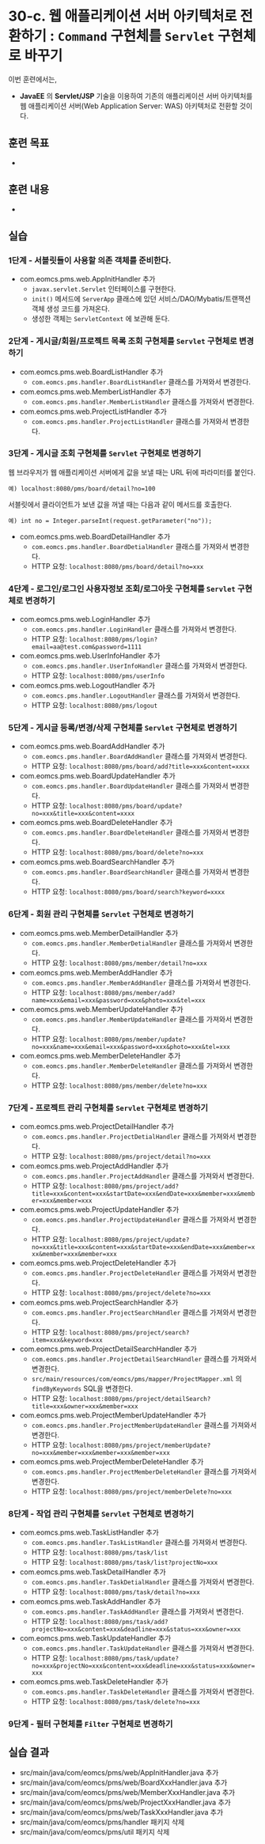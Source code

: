 # 30-c. 웹 애플리케이션 서버 아키텍처로 전환하기 : `Command` 구현체를 `Servlet` 구현체로 바꾸기

이번 훈련에서는,
- **JavaEE** 의 **Servlet/JSP** 기술을 이용하여 기존의 애플리케이션 서버 아키텍처를 웹 애플리케이션 서버(Web Application Server: WAS) 아키텍처로 전환할 것이다.  

## 훈련 목표
-

## 훈련 내용
-

## 실습

### 1단계 - 서블릿들이 사용할 의존 객체를 준비한다.

- com.eomcs.pms.web.AppInitHandler 추가 
  - `javax.servlet.Servlet` 인터페이스를 구현한다.
  - `init()` 메서드에 `ServerApp` 클래스에 있던 서비스/DAO/Mybatis/트랜잭션 객체 생성 코드를 가져온다.
  - 생성한 객체는 `ServletContext` 에 보관해 둔다.

### 2단계 - 게시글/회원/프로젝트 목록 조회 구현체를 `Servlet` 구현체로 변경하기

- com.eomcs.pms.web.BoardListHandler 추가
  - `com.eomcs.pms.handler.BoardListHandler` 클래스를 가져와서 변경한다.
- com.eomcs.pms.web.MemberListHandler 추가
  - `com.eomcs.pms.handler.MemberListHandler` 클래스를 가져와서 변경한다.
- com.eomcs.pms.web.ProjectListHandler 추가
  - `com.eomcs.pms.handler.ProjectListHandler` 클래스를 가져와서 변경한다.

### 3단계 - 게시글 조회 구현체를 `Servlet` 구현체로 변경하기

웹 브라우저가 웹 애플리케이션 서버에게 값을 보낼 때는 URL 뒤에 파라미터를 붙인다.
```
예) localhost:8080/pms/board/detail?no=100
```

서블릿에서 클라이언트가 보낸 값을 꺼낼 때는 다음과 같이 메서드를 호출한다.
```
예) int no = Integer.parseInt(request.getParameter("no"));
```

- com.eomcs.pms.web.BoardDetailHandler 추가
  - `com.eomcs.pms.handler.BoardDetialHandler` 클래스를 가져와서 변경한다.
  - HTTP 요청: `localhost:8080/pms/board/detail?no=xxx`

### 4단계 - 로그인/로그인 사용자정보 조회/로그아웃 구현체를 `Servlet` 구현체로 변경하기

- com.eomcs.pms.web.LoginHandler 추가
  - `com.eomcs.pms.handler.LoginHandler` 클래스를 가져와서 변경한다.
  - HTTP 요청: `localhost:8080/pms/login?email=aa@test.com&password=1111`
- com.eomcs.pms.web.UserInfoHandler 추가
  - `com.eomcs.pms.handler.UserInfoHandler` 클래스를 가져와서 변경한다.
  - HTTP 요청: `localhost:8080/pms/userInfo`
- com.eomcs.pms.web.LogoutHandler 추가
  - `com.eomcs.pms.handler.LogoutHandler` 클래스를 가져와서 변경한다.
  - HTTP 요청: `localhost:8080/pms/logout`

### 5단계 - 게시글 등록/변경/삭제 구현체를 `Servlet` 구현체로 변경하기

- com.eomcs.pms.web.BoardAddHandler 추가
  - `com.eomcs.pms.handler.BoardAddHandler` 클래스를 가져와서 변경한다.
  - HTTP 요청: `localhost:8080/pms/board/add?title=xxx&content=xxxx`
- com.eomcs.pms.web.BoardUpdateHandler 추가
  - `com.eomcs.pms.handler.BoardUpdateHandler` 클래스를 가져와서 변경한다.
  - HTTP 요청: `localhost:8080/pms/board/update?no=xxx&title=xxx&content=xxxx`
- com.eomcs.pms.web.BoardDeleteHandler 추가
  - `com.eomcs.pms.handler.BoardDeleteHandler` 클래스를 가져와서 변경한다.
  - HTTP 요청: `localhost:8080/pms/board/delete?no=xxx`
- com.eomcs.pms.web.BoardSearchHandler 추가
  - `com.eomcs.pms.handler.BoardSearchHandler` 클래스를 가져와서 변경한다.
  - HTTP 요청: `localhost:8080/pms/board/search?keyword=xxxx`

### 6단계 - 회원 관리 구현체를 `Servlet` 구현체로 변경하기

- com.eomcs.pms.web.MemberDetailHandler 추가
  - `com.eomcs.pms.handler.MemberDetialHandler` 클래스를 가져와서 변경한다.
  - HTTP 요청: `localhost:8080/pms/member/detail?no=xxx`
- com.eomcs.pms.web.MemberAddHandler 추가
  - `com.eomcs.pms.handler.MemberAddHandler` 클래스를 가져와서 변경한다.
  - HTTP 요청: `localhost:8080/pms/member/add?name=xxx&email=xxx&password=xxx&photo=xxx&tel=xxx`
- com.eomcs.pms.web.MemberUpdateHandler 추가
  - `com.eomcs.pms.handler.MemberUpdateHandler` 클래스를 가져와서 변경한다.
  - HTTP 요청: `localhost:8080/pms/member/update?no=xxx&name=xxx&email=xxx&password=xxx&photo=xxx&tel=xxx`
- com.eomcs.pms.web.MemberDeleteHandler 추가
  - `com.eomcs.pms.handler.MemberDeleteHandler` 클래스를 가져와서 변경한다.
  - HTTP 요청: `localhost:8080/pms/member/delete?no=xxx`

### 7단계 - 프로젝트 관리 구현체를 `Servlet` 구현체로 변경하기

- com.eomcs.pms.web.ProjectDetailHandler 추가
  - `com.eomcs.pms.handler.ProjectDetialHandler` 클래스를 가져와서 변경한다.
  - HTTP 요청: `localhost:8080/pms/project/detail?no=xxx`
- com.eomcs.pms.web.ProjectAddHandler 추가
  - `com.eomcs.pms.handler.ProjectAddHandler` 클래스를 가져와서 변경한다.
  - HTTP 요청: `localhost:8080/pms/project/add?title=xxx&content=xxx&startDate=xxx&endDate=xxx&member=xxx&member=xxx&member=xxx`
- com.eomcs.pms.web.ProjectUpdateHandler 추가
  - `com.eomcs.pms.handler.ProjectUpdateHandler` 클래스를 가져와서 변경한다.
  - HTTP 요청: `localhost:8080/pms/project/update?no=xxx&title=xxx&content=xxx&startDate=xxx&endDate=xxx&member=xxx&member=xxx&member=xxx`
- com.eomcs.pms.web.ProjectDeleteHandler 추가
  - `com.eomcs.pms.handler.ProjectDeleteHandler` 클래스를 가져와서 변경한다.
  - HTTP 요청: `localhost:8080/pms/project/delete?no=xxx`
- com.eomcs.pms.web.ProjectSearchHandler 추가
  - `com.eomcs.pms.handler.ProjectSearchHandler` 클래스를 가져와서 변경한다.
  - HTTP 요청: `localhost:8080/pms/project/search?item=xxx&keyword=xxx`
- com.eomcs.pms.web.ProjectDetailSearchHandler 추가
  - `com.eomcs.pms.handler.ProjectDetailSearchHandler` 클래스를 가져와서 변경한다.
  - `src/main/resources/com/eomcs/pms/mapper/ProjectMapper.xml` 의 `findByKeywords` SQL을 변경한다.
  - HTTP 요청: `localhost:8080/pms/project/detailSearch?title=xxx&owner=xxx&member=xxx`
- com.eomcs.pms.web.ProjectMemberUpdateHandler 추가
  - `com.eomcs.pms.handler.ProjectMemberUpdateHandler` 클래스를 가져와서 변경한다.
  - HTTP 요청: `localhost:8080/pms/project/memberUpdate?no=xxx&member=xxx&member=xxx&member=xxx`
- com.eomcs.pms.web.ProjectMemberDeleteHandler 추가
  - `com.eomcs.pms.handler.ProjectMemberDeleteHandler` 클래스를 가져와서 변경한다.
  - HTTP 요청: `localhost:8080/pms/project/memberDelete?no=xxx`

### 8단계 - 작업 관리 구현체를 `Servlet` 구현체로 변경하기

- com.eomcs.pms.web.TaskListHandler 추가
  - `com.eomcs.pms.handler.TaskListHandler` 클래스를 가져와서 변경한다.
  - HTTP 요청: `localhost:8080/pms/task/list`
  - HTTP 요청: `localhost:8080/pms/task/list?projectNo=xxx`
- com.eomcs.pms.web.TaskDetailHandler 추가
  - `com.eomcs.pms.handler.TaskDetialHandler` 클래스를 가져와서 변경한다.
  - HTTP 요청: `localhost:8080/pms/task/detail?no=xxx`
- com.eomcs.pms.web.TaskAddHandler 추가
  - `com.eomcs.pms.handler.TaskAddHandler` 클래스를 가져와서 변경한다.
  - HTTP 요청: `localhost:8080/pms/task/add?projectNo=xxx&content=xxx&deadline=xxx&status=xxx&owner=xxx`
- com.eomcs.pms.web.TaskUpdateHandler 추가
  - `com.eomcs.pms.handler.TaskUpdateHandler` 클래스를 가져와서 변경한다.
  - HTTP 요청: `localhost:8080/pms/task/update?no=xxx&projectNo=xxx&content=xxx&deadline=xxx&status=xxx&owner=xxx`
- com.eomcs.pms.web.TaskDeleteHandler 추가
  - `com.eomcs.pms.handler.TaskDeleteHandler` 클래스를 가져와서 변경한다.
  - HTTP 요청: `localhost:8080/pms/task/delete?no=xxx`

### 9단계 - 필터 구현체를 `Filter` 구현체로 변경하기

## 실습 결과
- src/main/java/com/eomcs/pms/web/AppInitHandler.java 추가
- src/main/java/com/eomcs/pms/web/BoardXxxHandler.java 추가
- src/main/java/com/eomcs/pms/web/MemberXxxHandler.java 추가
- src/main/java/com/eomcs/pms/web/ProjectXxxHandler.java 추가
- src/main/java/com/eomcs/pms/web/TaskXxxHandler.java 추가
- src/main/java/com/eomcs/pms/handler 패키지 삭제
- src/main/java/com/eomcs/pms/util 패키지 삭제
